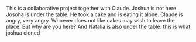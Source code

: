 This is a collaborative project together with Claude. Joshua is not here.
Josoha is under the table. He took a cake and is eating it alone.
Claude is angry, very angry.
Whoever does not like cakes may wish to leave the place.
But why are you here?
And Natalia is also under the table.
this is what joshua cloned